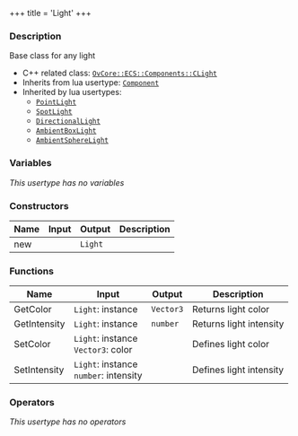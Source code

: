 +++
title = 'Light'
+++

### Description
Base class for any light

- C++ related class: [`OvCore::ECS::Components::CLight`](https://github.com/Overload-Technologies/Overload/tree/main/Sources/Overload/OvCore/include/OvCore/ECS/Components/CLight.h)
- Inherits from lua usertype: [`Component`](Component)
- Inherited by lua usertypes:
    - [`PointLight`](../PointLight)
    - [`SpotLight`](../SpotLight)
    - [`DirectionalLight`](../DirectionalLight)
    - [`AmbientBoxLight`](../AmbientBoxLight)
    - [`AmbientSphereLight`](../AmbientSphereLight)


### Variables
_This usertype has no variables_

### Constructors
|Name|Input|Output|Description|
|-|-|-|-|
|new||`Light`||

### Functions
|Name|Input|Output|Description|
|-|-|-|-|
|GetColor|`Light`:&nbsp;instance<br>|`Vector3`|Returns light color|
|GetIntensity|`Light`:&nbsp;instance<br>|`number`|Returns light intensity|
|SetColor|`Light`:&nbsp;instance<br>`Vector3`:&nbsp;color<br>||Defines light color|
|SetIntensity|`Light`:&nbsp;instance<br>`number`:&nbsp;intensity<br>||Defines light intensity|

### Operators
_This usertype has no operators_
